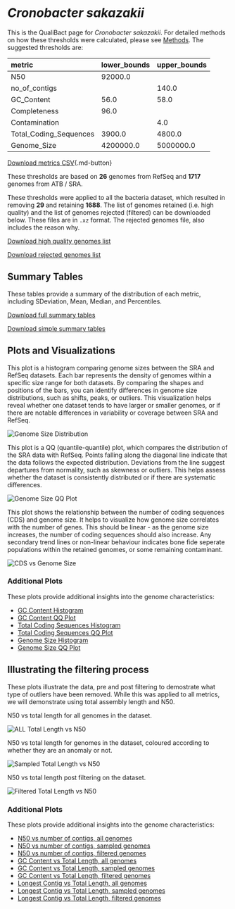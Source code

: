 # *Cronobacter sakazakii*

This is the QualiBact page for *Cronobacter sakazakii*. For detailed methods on how these thresholds were calculated, please see [Methods](../../methods.md).
The suggested thresholds are: 

| metric                 | lower_bounds   | upper_bounds   |
|:-----------------------|:---------------|:---------------|
| N50                    | 92000.0        |                |
| no_of_contigs          |                | 140.0          |
| GC_Content             | 56.0           | 58.0           |
| Completeness           | 96.0           |                |
| Contamination          |                | 4.0            |
| Total_Coding_Sequences | 3900.0         | 4800.0         |
| Genome_Size            | 4200000.0      | 5000000.0      |

[Download metrics CSV](Cronobacter_sakazakii_metrics.csv){.md-button}


These thresholds are based on **26** genomes from RefSeq and **1717** genomes from ATB / SRA.

These thresholds were applied to all the bacteria dataset, which resulted in removing **29** and retaining **1688**.
The list of genomes retained (i.e. high quality) and the list of genomes rejected (filtered) can be downloaded below. These files are in `.xz` format. The rejected genomes file, also includes the reason why.

[Download high quality genomes list](Cronobacter_sakazakii_high_quality_genomes.csv.xz)


[Download rejected genomes list](Cronobacter_sakazakii_filtered_out_genomes.csv.xz)



## Summary Tables
These tables provide a summary of the distribution of each metric, including SDeviation, Mean, Median, and Percentiles.

[Download full summary tables](summary.csv)

[Download simple summary tables](selected_summary.csv)

## Plots and Visualizations

This plot is a histogram comparing genome sizes between the SRA and RefSeq datasets. Each bar represents the density of genomes within a specific size range for both datasets. By comparing the shapes and positions of the bars, you can identify differences in genome size distributions, such as shifts, peaks, or outliers. This visualization helps reveal whether one dataset tends to have larger or smaller genomes, or if there are notable differences in variability or coverage between SRA and RefSeq.

![Genome Size Distribution](Genome_Size_refseq_histogram_kde.png)

This plot is a QQ (quantile-quantile) plot, which compares the distribution of the SRA data with RefSeq. Points falling along the diagonal line indicate that the data follows the expected distribution. Deviations from the line suggest departures from normality, such as skewness or outliers. This helps assess whether the dataset is consistently distributed or if there are systematic differences.

![Genome Size QQ Plot](Genome_Size_refseq_qqplot.png)

This plot shows the relationship between the number of coding sequences (CDS) and genome size. It helps to visualize how genome size correlates with the number of genes. This should be linear - as the genome size increases, the number of coding sequences should also increase. Any secondary trend lines or non-linear behaviour indicates bone fide seperate populations within the retained genomes, or some remaining contaminant. 

![CDS vs Genome Size](Cronobacter_sakazakii_CDS_vs_Genome_Size.png)

### Additional Plots

These plots provide additional insights into the genome characteristics:

- [GC Content Histogram](GC_Content_refseq_histogram_kde.png)
- [GC Content QQ Plot](GC_Content_refseq_qqplot.png)
- [Total Coding Sequences Histogram](Total_Coding_Sequences_refseq_histogram_kde.png)
- [Total Coding Sequences QQ Plot](Total_Coding_Sequences_refseq_qqplot.png)
- [Genome Size Histogram](Genome_Size_refseq_histogram_kde.png)
- [Genome Size QQ Plot](Genome_Size_refseq_qqplot.png)
## Illustrating the filtering process
These plots illustrate the data, pre and post filtering to demostrate what type of outliers have been removed. While this was applied to all metrics, we will demonstrate using total assembly length and N50.

N50 vs total length for all genomes in the dataset.

![ALL Total Length vs N50](Cronobacter_sakazakii_all_total_length_N50.png)

N50 vs total length for genomes in the dataset, coloured according to whether they are an anomaly or not.

![Sampled Total Length vs N50](Cronobacter_sakazakii_sample_total_length_N50.png)

N50 vs total length post filtering on the dataset.

![Filtered Total Length vs N50](Cronobacter_sakazakii_filt_total_length_N50.png)

### Additional Plots

These plots provide additional insights into the genome characteristics:

- [N50 vs number of contigs, all genomes](Cronobacter_sakazakii_all_N50_number.png)
- [N50 vs number of contigs, sampled genomes](Cronobacter_sakazakii_sample_N50_number.png)
- [N50 vs number of contigs, filtered genomes](Cronobacter_sakazakii_filt_N50_number.png)
- [GC Content vs Total Length, all genomes](Cronobacter_sakazakii_all_total_length_GC_Content.png)
- [GC Content vs Total Length, sampled genomes](Cronobacter_sakazakii_sample_total_length_GC_Content.png)
- [GC Content vs Total Length, filtered genomes](Cronobacter_sakazakii_filt_total_length_GC_Content.png)
- [Longest Contig vs Total Length, all genomes](Cronobacter_sakazakii_all_total_length_longest.png)
- [Longest Contig vs Total Length, sampled genomes](Cronobacter_sakazakii_sample_total_length_longest.png)
- [Longest Contig vs Total Length, filtered genomes](Cronobacter_sakazakii_filt_total_length_longest.png)
